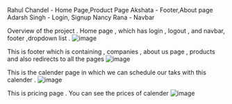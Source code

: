 Rahul Chandel - Home Page,Product Page
Akshata - Footer,About page
Adarsh Singh - Login, Signup
Nancy Rana - Navbar


Overview of the project .
Home page , which has login , logout , and navbar, footer ,dropdown list .
![image](https://user-images.githubusercontent.com/105930703/191067452-3578d363-652d-4b6c-822f-b06936c95717.png)


This is footer which is containing , companies , about us page , products and also redirects to all the pages 
![image](https://user-images.githubusercontent.com/105930703/191068330-d20f0ca2-f836-43c5-8500-290ec4328f3e.png)


This is the calender page in which we can schedule our taks with this calender .
![image](https://user-images.githubusercontent.com/105930703/191068769-e63a01f1-6ccb-415c-b713-39e1797a4848.png)

This is pricing page . You can see the prices of calender 
![image](https://user-images.githubusercontent.com/105930703/191069087-17eb3802-7144-469e-9a5d-8d21f0d2cd38.png)

